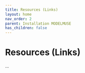```yaml
---
title: Resources (Links)
layout: home
nav_order: 2
parent: Installation MODELMUSE
has_children: false
---
```


<script
  src="https://cdn.mathjax.org/mathjax/latest/MathJax.js?config=TeX-AMS-MML_HTMLorMML"
  type="text/javascript">
</script>

# Resources (Links)

...
